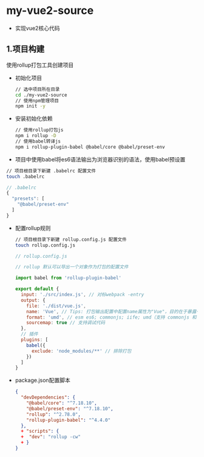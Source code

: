 # my-vue2-source

+ 实现vue2核心代码

## 1.项目构建

使用rollup打包工具创建项目

+ 初始化项目

  ```bash
  // 选中项目所在目录
  cd ./my-vue2-source
  // 使用npm管理项目
  npm init -y
  ```

+ 安装初始化依赖

  ```bash
  // 使用rollup打包js
  npm i rollup -D
  // 使用babel转译js
  npm i rollup-plugin-babel @babel/core @babel/preset-env
  ```

+  项目中使用babel将es6语法输出为浏览器识别的语法，使用babel预设置

  ```bash
  // 项目根目录下新建 .babelrc 配置文件
  touch .babelrc
  ```

  ```js
  // .babelrc
  {
    "presets": [
      "@babel/preset-env"
    ]
  }
  ```

+ 配置rollup规则

  ```bash
  // 项目根目录下新建 rollup.config.js 配置文件
  touch rollup.config.js
  ```

  ```js
  // rollup.config.js
  
  // rollup 默认可以导出一个对象作为打包的配置文件
  
  import babel from 'rollup-plugin-babel'
  
  export default {
    input: './src/index.js', // 对标webpack -entry
    output: {
      file: './dist/vue.js',
      name: 'Vue', // Tips: 打包输出配置中配置name属性为"Vue"，目的在于暴露一个全局变量Vue；
      format: 'umd', // esm es6; commonjs; iife; umd（支持 commonjs 和 amd）
      sourcemap: true // 支持调试代码
    },
    // 插件
    plugins: [
      babel({
        exclude: 'node_modules/**' // 排除打包
      })
    ]
  }
  ```

+ package.json配置脚本

  ```json
  {
    "devDependencies": {
      "@babel/core": "^7.18.10",
      "@babel/preset-env": "^7.18.10",
      "rollup": "^2.78.0",
      "rollup-plugin-babel": "^4.4.0"
    },
    + "scripts": {
    +  "dev": "rollup -cw"
    + }
  }
  ```

  
